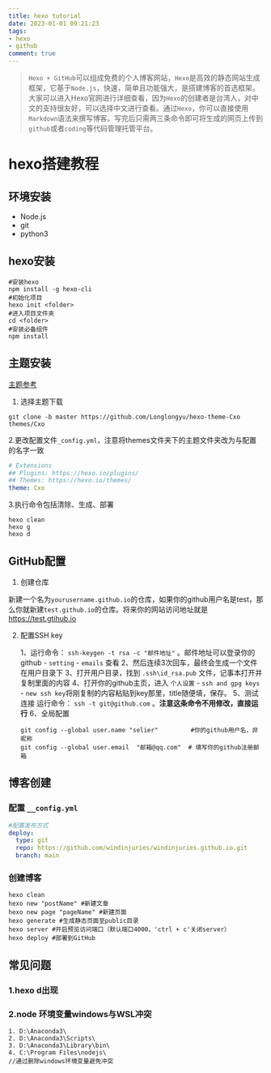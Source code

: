 ```yaml
---
title: hexo tutorial
date: 2023-01-01 09:21:23
tags:
- hexo
- github
comment: true
---
```


> `Hexo + GitHub`可以组成免费的个人博客网站，`Hexo`是高效的静态网站生成框架，它基于`Node.js`，快速，简单且功能强大，是搭建博客的首选框架。大家可以进入Hexo官网进行详细查看，因为`Hexo`的创建者是台湾人，对中文的支持很友好，可以选择中文进行查看。通过`Hexo`，你可以直接使用`Markdown`语法来撰写博客。写完后只需两三条命令即可将生成的网页上传到`github`或者`coding`等代码管理托管平台。

# hexo搭建教程

## 环境安装

- Node.js
- git
- python3

## hexo安装

```shell
#安装hexo
npm install -g hexo-cli 
#初始化项目
hexo init <folder>     
#进入项目文件夹
cd <folder> 
#安装必备组件
npm install
```

## 主题安装

[主题参考](https://hexo.io/themes/)

1. 选择主题下载

```shell
git clone -b master https://github.com/Longlongyu/hexo-theme-Cxo themes/Cxo
```

2.更改配置文件`_config.yml`，注意将themes文件夹下的主题文件夹改为与配置的名字一致

```yaml
# Extensions
## Plugins: https://hexo.io/plugins/
## Themes: https://hexo.io/themes/
theme: Cxo
```

3.执行命令包括清除、生成、部署

```shell
hexo clean 
hexo g 
hexo d
```

## GitHub配置

1. 创建仓库

新建一个名为`yourusername.github.io`的仓库，如果你的github用户名是test，那么你就新建`test.github.io`的仓库。将来你的网站访问地址就是 https://test.gtihub.io

2. 配置SSH key
   
   1、运行命令： `ssh-keygen -t rsa -c "邮件地址"` 。邮件地址可以登录你的github - `setting` - `emails` 查看
   2、然后连续3次回车，最终会生成一个文件在用户目录下
   3、打开用户目录，找到 `.ssh\id_rsa.pub` 文件，记事本打开并复制里面的内容
   4、打开你的github主页，进入 `个人设置` - `ssh and gpg keys` - `new ssh key`将刚复制的内容粘贴到key那里，title随便填，保存。
   5、测试连接 运行命令： `ssh -t git@github.com` 。**注意这条命令不用修改，直接运行**
   6、全局配置
   
   ```shell
   git config --global user.name "selier"         #你的github用户名，非昵称
   git config --global user.email  "邮箱@qq.com"  # 填写你的github注册邮箱
   ```

## 博客创建

### 配置 `__config.yml`

```yaml
#配置发布方式
deploy:
  type: git
  repo: https://github.com/windinjuries/windinjuries.github.io.git
  branch: main
```

### 创建博客

```shell
hexo clean 
hexo new "postName" #新建文章
hexo new page "pageName" #新建页面
hexo generate #生成静态页面至public目录
hexo server #开启预览访问端口（默认端口4000，'ctrl + c'关闭server）
hexo deploy #部署到GitHub
```

## 常见问题

### 1.hexo d出现

### 2.node 环境变量windows与WSL冲突

```shell
1. D:\Anaconda3\
2. D:\Anaconda3\Scripts\
3. D:\Anaconda3\Library\bin\
4. C:\Program Files\nodejs\
//通过删除windows环境变量避免冲突
```

